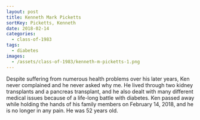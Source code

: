 ```yaml
---
layout: post
title: Kenneth Mark Picketts
sortKey: Picketts, Kenneth
date: 2018-02-14
categories:
  - class-of-1983
tags:
  - diabetes
images:
  - /assets/class-of-1983/kenneth-m-picketts-1.png
---
```


Despite suffering from numerous health problems over his later years, Ken never complained and he never asked why me. He lived through two kidney transplants and a pancreas transplant, and he also dealt with many different medical issues because of a life-long battle with diabetes. Ken passed away while holding the hands of his family members on February 14, 2018, and he is no longer in any pain. He was 52 years old.
